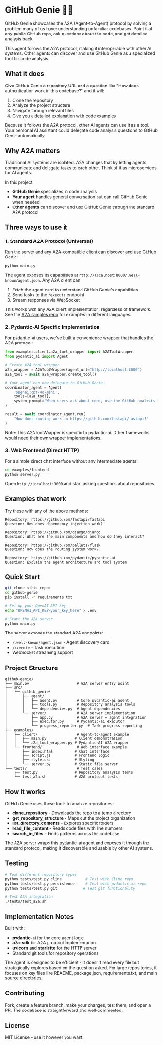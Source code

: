 # GitHub Genie 🧞‍♂️

GitHub Genie showcases the A2A (Agent-to-Agent) protocol by solving a problem many of us have: understanding unfamiliar codebases. Point it at any public GitHub repo, ask questions about the code, and get detailed analysis back.

This agent follows the A2A protocol, making it interoperable with other AI systems. Other agents can discover and use GitHub Genie as a specialized tool for code analysis.

## What it does

Give GitHub Genie a repository URL and a question like "How does authentication work in this codebase?" and it will:

1. Clone the repository  
2. Analyze the project structure
3. Navigate through relevant files
4. Give you a detailed explanation with code examples

Because it follows the A2A protocol, other AI agents can use it as a tool. Your personal AI assistant could delegate code analysis questions to GitHub Genie automatically.

## Why A2A matters

Traditional AI systems are isolated. A2A changes that by letting agents communicate and delegate tasks to each other. Think of it as microservices for AI agents.

In this project:
- **GitHub Genie** specializes in code analysis
- **Your agent** handles general conversation but can call GitHub Genie when needed
- **Other agents** can discover and use GitHub Genie through the standard A2A protocol

## Three ways to use it

### 1. Standard A2A Protocol (Universal)

Run the server and any A2A-compatible client can discover and use GitHub Genie:

```bash
python main.py
```

The agent exposes its capabilities at `http://localhost:8000/.well-known/agent.json`. Any A2A client can:

1. Fetch the agent card to understand GitHub Genie's capabilities
2. Send tasks to the `/execute` endpoint
3. Stream responses via WebSocket

This works with any A2A client implementation, regardless of framework. See the [A2A samples repo](https://github.com/a2aproject/a2a-samples) for examples in different languages.

### 2. Pydantic-AI Specific Implementation

For pydantic-ai users, we've built a convenience wrapper that handles the A2A protocol:

```python
from examples.client.a2a_tool_wrapper import A2AToolWrapper
from pydantic_ai import Agent

# Create A2A tool wrapper
a2a_wrapper = A2AToolWrapper(agent_url="http://localhost:8000")
a2a_tool = await a2a_wrapper.create_tool()

# Your agent can now delegate to GitHub Genie
coordinator_agent = Agent(
    'openai:gpt-4o-mini',
    tools=[a2a_tool],
    system_prompt="When users ask about code, use the GitHub analysis tool..."
)

result = await coordinator_agent.run(
    "How does routing work in https://github.com/fastapi/fastapi?"
)
```

Note: This A2AToolWrapper is specific to pydantic-ai. Other frameworks would need their own wrapper implementations.

### 3. Web Frontend (Direct HTTP)

For a simple direct chat interface without any intermediate agents:

```bash
cd examples/frontend
python server.py
```

Open `http://localhost:3000` and start asking questions about repositories.

## Examples that work

Try these with any of the above methods:

```
Repository: https://github.com/fastapi/fastapi
Question: How does dependency injection work?

Repository: https://github.com/django/django  
Question: What are the main components and how do they interact?

Repository: https://github.com/pallets/flask
Question: How does the routing system work?

Repository: https://github.com/pydantic/pydantic-ai
Question: Explain the agent architecture and tool system
```

## Quick Start

```bash
git clone <this-repo>
cd github-genie
pip install -r requirements.txt

# Set up your OpenAI API key
echo "OPENAI_API_KEY=your_key_here" > .env

# Start the A2A server
python main.py
```

The server exposes the standard A2A endpoints:
- `/.well-known/agent.json` - Agent discovery card
- `/execute` - Task execution
- WebSocket streaming support

## Project Structure

```
github-genie/
├── main.py                      # A2A server entry point
├── src/
│   └── github_genie/
│       ├── agent/
│       │   ├── agent.py         # Core pydantic-ai agent
│       │   ├── tools.py         # Repository analysis tools  
│       │   └── dependencies.py  # Agent dependencies
│       └── server/              # A2A server implementation
│           ├── app.py           # A2A server + agent integration
│           ├── executor.py      # Pydantic-ai executor
│           └── progress_reporter.py  # Task progress reporting
├── examples/
│   ├── client/                  # Agent-to-agent example
│   │   ├── main.py             # Client demonstration
│   │   └── a2a_tool_wrapper.py # Pydantic-AI A2A wrapper
│   └── frontend/                # Web interface example
│       ├── index.html          # Chat interface
│       ├── script.js           # Frontend logic
│       ├── style.css           # Styling
│       └── server.py           # Static file server
└── tests/                       # Test cases
    ├── test.py                 # Repository analysis tests
    └── test_a2a.sh             # A2A protocol tests
```

## How it works

GitHub Genie uses these tools to analyze repositories:

- **clone_repository** - Downloads the repo to a temp directory
- **get_repository_structure** - Maps out the project organization  
- **list_directory_contents** - Explores specific folders
- **read_file_content** - Reads code files with line numbers
- **search_in_files** - Finds patterns across the codebase

The A2A server wraps this pydantic-ai agent and exposes it through the standard protocol, making it discoverable and usable by other AI systems.

## Testing

```bash
# Test different repository types
python tests/test.py cline           # Test with Cline repo
python tests/test.py persistence     # Test with pydantic-ai repo  
python tests/test.py git            # Test git functionality

# Test A2A integration
./tests/test_a2a.sh
```

## Implementation Notes

Built with:
- **pydantic-ai** for the core agent logic
- **a2a-sdk** for A2A protocol implementation  
- **uvicorn** and **starlette** for the HTTP server
- Standard git tools for repository operations

The agent is designed to be efficient - it doesn't read every file but strategically explores based on the question asked. For large repositories, it focuses on key files like README, package.json, requirements.txt, and main source directories.

## Contributing

Fork, create a feature branch, make your changes, test them, and open a PR. The codebase is straightforward and well-commented.

## License

MIT License - use it however you want.
